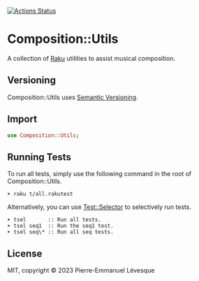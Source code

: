 [![Actions Status](https://github.com/pelevesque/Composition-Utils/actions/workflows/test.yml/badge.svg)](https://github.com/pelevesque/Composition-Utils/actions)

# Composition::Utils

A collection of [Raku](https://www.raku.org) utilities to assist
musical composition.

## Versioning

Composition::Utils uses [Semantic Versioning](https://semver.org).

## Import

```raku
use Composition::Utils;
```

## Running Tests

To run all tests, simply use the following command in the root of
Composition::Utils.

```
➤ raku t/all.rakutest
```

Alternatively, you can use
[Test::Selector](https://raku.land/zef:lucs/Test::Selector) to
selectively run tests.

```
➤ tsel       :: Run all tests.
➤ tsel seq1  :: Run the seq1 test.
➤ tsel seq\* :: Run all seq tests.
```

## License

MIT, copyright © 2023 Pierre-Emmanuel Lévesque
